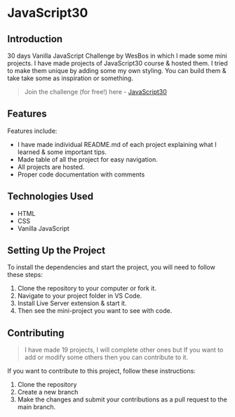 # JavaScript30

## Introduction

30 days Vanilla JavaScript Challenge by WesBos in which I made some mini projects. I have made projects of JavaScript30 course & hosted them. I tried to make them unique by adding some my own styling. 
You can build them & take take some as inspiration or something.

> Join the challenge (for free!) here - [JavaScript30](https://javascript30.com/account)

## Features

Features include:

- I have made individual README.md of each project explaining what I learned & some important tips.
- Made table of all the project for easy navigation.
- All projects are hosted.
- Proper code documentation with comments

## Technologies Used

- HTML
- CSS
- Vanilla JavaScript

## Setting Up the Project

To install the dependencies and start the project, you will need to follow these steps:

1. Clone the repository to your computer or fork it.
2. Navigate to your project folder in VS Code.
3. Install Live Server extension & start it.
4. Then see the mini-project you want to see with code.
 
## Contributing

> I have made 19 projects, I will complete other ones but If you want to add or modify some others then you can contribute to it.

If you want to contribute to this project, follow these instructions:

1. Clone the repository
2. Create a new branch
3. Make the changes and submit your contributions as a pull request to the main branch.
